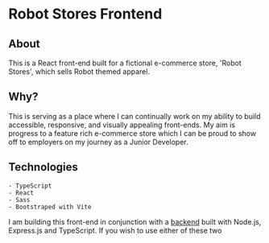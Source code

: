 # Robot Stores Frontend

## About
 
This is a React front-end built for a fictional e-commerce store, 'Robot Stores', which sells Robot themed apparel. 

## Why?
This is serving as a place where I can continually work on my ability to build accessible, responsive, and visually appealing front-ends. My aim is progress to a feature rich e-commerce store which I can be proud to show off to employers on my journey as a Junior Developer. 

## Technologies 

    - TypeScript
    - React
    - Sass
    - Bootstraped with Vite
    
I am building this front-end in conjunction with a [backend](https://github.com/henryppercy/robot-stores-be) built with Node.js, Express.js and TypeScript. If you wish to use either of these two 


